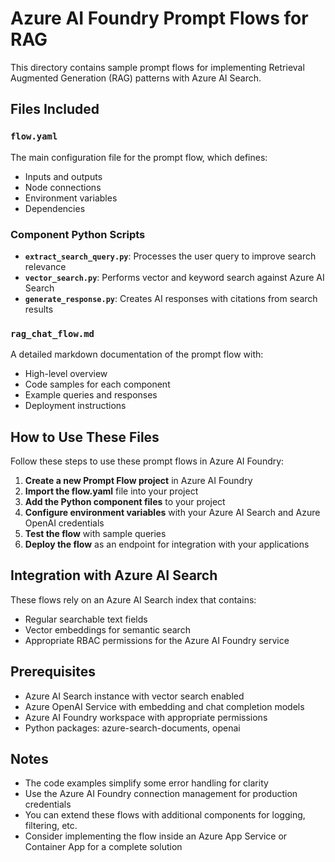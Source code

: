 # Azure AI Foundry Prompt Flows for RAG

This directory contains sample prompt flows for implementing Retrieval Augmented Generation (RAG) patterns with Azure AI Search.

## Files Included

### `flow.yaml`

The main configuration file for the prompt flow, which defines:

- Inputs and outputs
- Node connections
- Environment variables
- Dependencies

### Component Python Scripts

- **`extract_search_query.py`**: Processes the user query to improve search relevance
- **`vector_search.py`**: Performs vector and keyword search against Azure AI Search
- **`generate_response.py`**: Creates AI responses with citations from search results

### `rag_chat_flow.md`

A detailed markdown documentation of the prompt flow with:

- High-level overview
- Code samples for each component
- Example queries and responses
- Deployment instructions

## How to Use These Files

Follow these steps to use these prompt flows in Azure AI Foundry:

1. **Create a new Prompt Flow project** in Azure AI Foundry
2. **Import the flow.yaml** file into your project
3. **Add the Python component files** to your project
4. **Configure environment variables** with your Azure AI Search and Azure OpenAI credentials
5. **Test the flow** with sample queries
6. **Deploy the flow** as an endpoint for integration with your applications

## Integration with Azure AI Search

These flows rely on an Azure AI Search index that contains:
- Regular searchable text fields
- Vector embeddings for semantic search
- Appropriate RBAC permissions for the Azure AI Foundry service

## Prerequisites

- Azure AI Search instance with vector search enabled
- Azure OpenAI Service with embedding and chat completion models
- Azure AI Foundry workspace with appropriate permissions
- Python packages: azure-search-documents, openai

## Notes

- The code examples simplify some error handling for clarity
- Use the Azure AI Foundry connection management for production credentials
- You can extend these flows with additional components for logging, filtering, etc.
- Consider implementing the flow inside an Azure App Service or Container App for a complete solution
